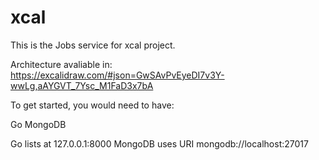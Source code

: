 # xcal

This is the Jobs service for xcal project.

Architecture avaliable in: https://excalidraw.com/#json=GwSAvPvEyeDI7v3Y-wwLg,aAYGVT_7Ysc_M1FaD3x7bA

To get started, you would need to have:

Go
MongoDB

Go lists at 127.0.0.1:8000
MongoDB uses URI mongodb://localhost:27017
